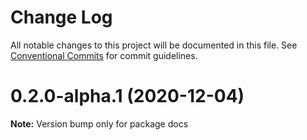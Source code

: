 # Change Log

All notable changes to this project will be documented in this file.
See [Conventional Commits](https://conventionalcommits.org) for commit guidelines.

# 0.2.0-alpha.1 (2020-12-04)

**Note:** Version bump only for package docs
